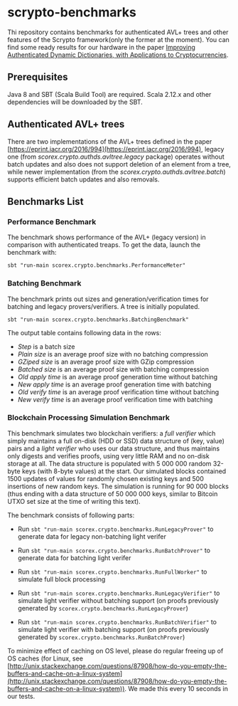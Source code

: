 # scrypto-benchmarks

Thi repository contains benchmarks for authenticated AVL+ trees and other features of the Scrypto framework(only the former at the moment).
You can find some ready results for our hardware in the paper [Improving Authenticated Dynamic Dictionaries, with Applications to Cryptocurrencies](https://eprint.iacr.org/2016/994).

## Prerequisites

Java 8 and SBT (Scala Build Tool) are required. Scala 2.12.x and other
dependencies will be downloaded by the SBT.

## Authenticated AVL+ trees

There are two implementations of the AVL+ trees defined in the paper 
[https://eprint.iacr.org/2016/994](https://eprint.iacr.org/2016/994), 
legacy one (from *scorex.crypto.authds.avltree.legacy* package) operates 
without batch updates and also does not support deletion of an element 
from a tree, while newer implementation (from the *scorex.crypto.authds.avltree.batch*) 
supports efficient batch updates and also removals. 

## Benchmarks List

### Performance Benchmark

The benchmark shows performance of the AVL+ (legacy version) in comparison 
with authenticated treaps. To get the data, launch the benchmark with:

    sbt "run-main scorex.crypto.benchmarks.PerformanceMeter"


### Batching Benchmark

The benchmark prints out sizes and generation/verification times for 
batching and legacy provers/verifiers. A tree is initially populated. 

    sbt "run-main scorex.crypto.benchmarks.BatchingBenchmark"
    
 The output table contains following data in the rows:
 
 * *Step* is a batch size
 * *Plain size* is an average proof size with no batching compression
 * *GZiped size* is an average proof size with GZip compression
 * *Batched size* is an average proof size with batching compression
 * *Old apply time* is an average proof generation time without batching 
 * *New apply time* is an average proof generation time with batching
 * *Old verify time* is an average proof verification time without batching 
 * *New verify time* is an average proof verification time with batching


### Blockchain Processing Simulation Benchmark

This benchmark simulates two  blockchain  verifiers:  a  *full  verifier*
which simply  maintains  a  full  on-disk  (HDD or SSD)  data structure 
of (key, value) pairs and a *light verifier*  who  uses  our  data  structure,  and  thus
maintains only digests and verifies proofs, using very  little  RAM  and 
no  on-disk  storage at all. The data  structure  is  populated  with  5 000 000
random  32-byte  keys  (with  8-byte  values)  at the start.  Our simulated blocks contained 1500
updates of values for randomly chosen existing keys and 500 insertions of new random keys.  The simulation is running for 90 000 blocks (thus ending
with  a  data  structure  of  50 000 000  keys,  similar  to  Bitcoin  UTXO  set  size at  the  time  of
writing this text).

The benchmark consists of following parts:

* Run `sbt "run-main scorex.crypto.benchmarks.RunLegacyProver"` to generate data for legacy
non-batching light verifer

* Run `sbt "run-main scorex.crypto.benchmarks.RunBatchProver"` to generate data for
  batching light verifer

* Run `sbt "run-main scorex.crypto.benchmarks.RunFullWorker"` to simulate full block processing

* Run `sbt "run-main scorex.crypto.benchmarks.RunLegacyVerifier"` to simulate light verifier without batching support
(on proofs previously generated by `scorex.crypto.benchmarks.RunLegacyProver`)

* Run `sbt "run-main scorex.crypto.benchmarks.RunBatchVerifier"` to simulate light verifier with batching support
(on proofs previously generated by `scorex.crypto.benchmarks.RunBatchProver`)

To minimize effect of caching on OS level, please do regular freeing up of OS caches
(for Linux, see [http://unix.stackexchange.com/questions/87908/how-do-you-empty-the-buffers-and-cache-on-a-linux-system](http://unix.stackexchange.com/questions/87908/how-do-you-empty-the-buffers-and-cache-on-a-linux-system)). 
We made this every 10 seconds in our tests.



